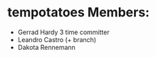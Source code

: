 # tempotatoes Members:
- Gerrad Hardy 3 time committer 
- Leandro Castro (+ branch)
- Dakota Rennemann
